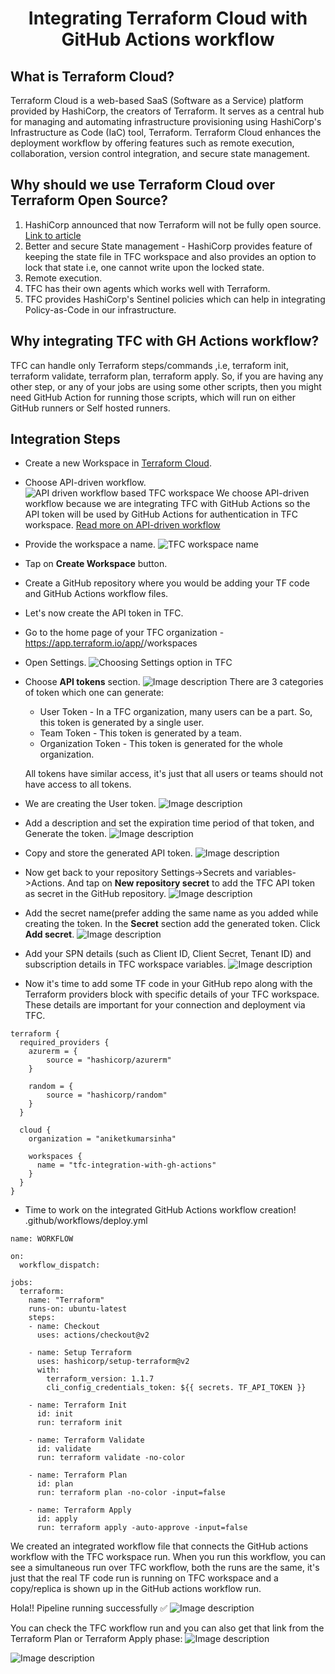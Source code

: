 <div align="center"><h1>Integrating Terraform Cloud with GitHub Actions workflow</h1></div>

## What is Terraform Cloud?
Terraform Cloud is a web-based SaaS (Software as a Service) platform provided by HashiCorp, the creators of Terraform. It serves as a central hub for managing and automating infrastructure provisioning using HashiCorp's Infrastructure as Code (IaC) tool, Terraform. Terraform Cloud enhances the deployment workflow by offering features such as remote execution, collaboration, version control integration, and secure state management.


## Why should we use Terraform Cloud over Terraform Open Source?
1. HashiCorp announced that now Terraform will not be fully open source. [Link to article](https://www.hashicorp.com/blog/hashicorp-adopts-business-source-license)
2. Better and secure State management - HashiCorp provides feature of keeping the state file in TFC workspace and also provides an option to lock that state i.e, one cannot write upon the locked state.
3. Remote execution.
4. TFC has their own agents which works well with Terraform.
5. TFC provides HashiCorp's Sentinel policies which can help in integrating Policy-as-Code in our infrastructure.

## Why integrating TFC with GH Actions workflow?
TFC can handle only Terraform steps/commands ,i.e, terraform init, terraform validate, terraform plan, terraform apply. So, if you are having any other step, or any of your jobs are using some other scripts, then you might need GitHub Action for running those scripts, which will run on either GitHub runners or Self hosted runners.

## Integration Steps
- Create a new Workspace in [Terraform Cloud](https://app.terraform.io/).
- Choose API-driven workflow.
![API driven workflow based TFC workspace](https://dev-to-uploads.s3.amazonaws.com/uploads/articles/qr2602gh3tze75ysgnps.png)
We choose API-driven workflow because we are integrating TFC with GitHub Actions so the API token will be used by GitHub Actions for authentication in TFC workspace. [Read more on API-driven workflow](https://developer.hashicorp.com/terraform/cloud-docs/run/api)
- Provide the workspace a name.
![TFC workspace name](https://dev-to-uploads.s3.amazonaws.com/uploads/articles/cwj6qjlbmrspxyaxm9pn.png)
- Tap on **Create Workspace** button.
- Create a GitHub repository where you would be adding your TF code and GitHub Actions workflow files. 
- Let's now create the API token in TFC.
 - Go to the home page of your TFC organization - https://app.terraform.io/app/<ORGANIZATION NAME>/workspaces
 - Open Settings.
![Choosing Settings option in TFC](https://dev-to-uploads.s3.amazonaws.com/uploads/articles/bqe540ymlb7xocy1f2s7.png)
 - Choose **API tokens** section.
![Image description](https://dev-to-uploads.s3.amazonaws.com/uploads/articles/aws62hu0qvo0atdqu0k4.png)
There are 3 categories of token which one can generate:
     - User Token - In a TFC organization, many users can be a part. So, this token is generated by a single user.
     - Team Token - This token is generated by a team.
     - Organization Token - This token is generated for the whole organization. 

    All tokens have similar access, it's just that all users or teams should not have access to all tokens.
  - We are creating the User token. 
![Image description](https://dev-to-uploads.s3.amazonaws.com/uploads/articles/wqo61og9vs06j23dchqg.png)
  - Add a description and set the expiration time period of that token, and Generate the token.
![Image description](https://dev-to-uploads.s3.amazonaws.com/uploads/articles/s859d63pr6w5ytb1kgwy.png)
  - Copy and store the generated API token.
![Image description](https://dev-to-uploads.s3.amazonaws.com/uploads/articles/xcdfb5posesrcns5ksl1.png)
- Now get back to your repository Settings->Secrets and variables->Actions. And tap on **New repository secret** to add the TFC API token as secret in the GitHub repository.
![Image description](https://dev-to-uploads.s3.amazonaws.com/uploads/articles/h093l1mdvsz6y5ti3qnm.png)
- Add the secret name(prefer adding the same name as you added while creating the token. In the **Secret** section add the generated token. Click **Add secret**.
![Image description](https://dev-to-uploads.s3.amazonaws.com/uploads/articles/qljyazb5uekum7tmdne4.png)
- Add your SPN details (such as Client ID, Client Secret, Tenant ID) and subscription details in TFC workspace variables.
![Image description](https://dev-to-uploads.s3.amazonaws.com/uploads/articles/hgqmrc1v4yk92k59k5hc.png)
- Now it's time to add some TF code in your GitHub repo along with the Terraform providers block with specific details of your TFC workspace. These details are important for your connection and deployment via TFC.
```
terraform {
  required_providers {
    azurerm = {
        source = "hashicorp/azurerm"
    }

    random = {
        source = "hashicorp/random"
    }
  }

  cloud {
    organization = "aniketkumarsinha"

    workspaces {
      name = "tfc-integration-with-gh-actions"
    }
  }
}
```
- Time to work on the integrated GitHub Actions workflow creation!
.github/workflows/deploy.yml
```
name: WORKFLOW

on:
  workflow_dispatch:
    
jobs:
  terraform:
    name: "Terraform"
    runs-on: ubuntu-latest
    steps:
    - name: Checkout
      uses: actions/checkout@v2

    - name: Setup Terraform
      uses: hashicorp/setup-terraform@v2
      with:
        terraform_version: 1.1.7
        cli_config_credentials_token: ${{ secrets. TF_API_TOKEN }}

    - name: Terraform Init
      id: init
      run: terraform init
        
    - name: Terraform Validate
      id: validate
      run: terraform validate -no-color
      
    - name: Terraform Plan
      id: plan
      run: terraform plan -no-color -input=false
      
    - name: Terraform Apply
      id: apply
      run: terraform apply -auto-approve -input=false
```
We created an integrated workflow file that connects the GitHub actions workflow with the TFC workspace run. When you run this workflow, you can see a simultaneous run over TFC workflow, both the runs are the same, it's just that the real TF code run is running on TFC workspace and a copy/replica is shown up in the GitHub actions workflow run.

Hola!! Pipeline running successfully ✅
![Image description](https://dev-to-uploads.s3.amazonaws.com/uploads/articles/0wlxe8bl6ub0rekkibgz.png)

You can check the TFC workflow run and you can also get that link from the Terraform Plan or Terraform Apply phase:
![Image description](https://dev-to-uploads.s3.amazonaws.com/uploads/articles/d9ajdsvxew8xzljslyy0.png)

![Image description](https://dev-to-uploads.s3.amazonaws.com/uploads/articles/qjy5yywoniwduy1q209b.png)


















